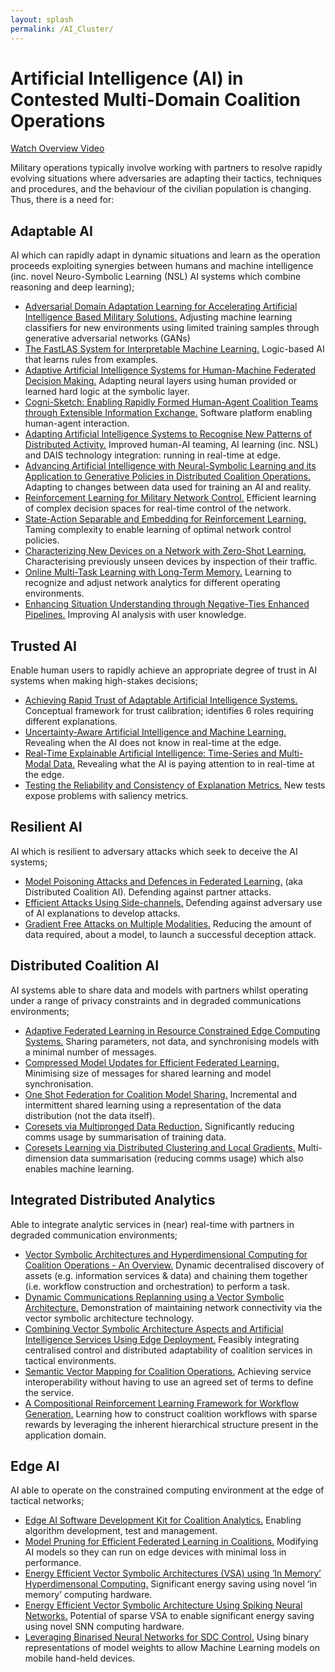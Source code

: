 ```yaml
---
layout: splash
permalink: /AI_Cluster/
---
```


# Artificial Intelligence (AI) in Contested Multi-Domain Coalition Operations

[Watch Overview Video](https://ibm.box.com/v/Overview-Cluster1-video)

Military operations typically involve working with partners to resolve rapidly evolving situations where adversaries
are adapting their tactics, techniques and procedures, and the behaviour of the civilian population is changing. Thus,
there is a need for:

## Adaptable AI
AI which can rapidly adapt in dynamic situations and learn as the operation proceeds exploiting synergies between
humans and machine intelligence (inc. novel Neuro-Symbolic Learning (NSL) AI systems which combine reasoning and
deep learning);
* [Adversarial Domain Adaptation Learning for Accelerating Artificial Intelligence Based Military Solutions.](/2c01/)
  Adjusting machine learning classifiers for new environments using limited training samples through generative
  adversarial networks (GANs)
* [The FastLAS System for Interpretable Machine Learning.](/1c08/)
  Logic-based AI that learns rules from examples.
* [Adaptive Artificial Intelligence Systems for Human-Machine Federated Decision Making.](/1c05/)
  Adapting neural layers using human provided or learned hard logic at the symbolic layer.
* [Cogni-Sketch: Enabling Rapidly Formed Human-Agent Coalition Teams through Extensible Information Exchange.](/1c01/)
  Software platform enabling human-agent interaction.
* [Adapting Artificial Intelligence Systems to Recognise New Patterns of Distributed Activity.](/1c16/) 
  Improved human-AI teaming, AI learning (inc. NSL) and DAIS technology integration: running in real-time at edge.
* [Advancing Artificial Intelligence with Neural-Symbolic Learning and its Application to Generative Policies in Distributed Coalition Operations.](/1c02/)
  Adapting to changes between data used for training an AI and reality.
* [Reinforcement Learning for Military Network Control.](/1c15/)
  Efficient learning of complex decision spaces for real-time control of the network.
* [State-Action Separable and Embedding for Reinforcement Learning.](/2b03/)
  Taming complexity to enable learning of optimal network control policies.
* [Characterizing New Devices on a Network with Zero-Shot Learning.](/1c04/)
  Characterising previously unseen devices by inspection of their traffic.
* [Online Multi-Task Learning with Long-Term Memory.](/1c09/)
  Learning to recognize and adjust network analytics for different operating environments.
* [Enhancing Situation Understanding through Negative-Ties Enhanced Pipelines.](/3a13/)
  Improving AI analysis with user knowledge.

## Trusted AI
Enable human users to rapidly achieve an appropriate degree of trust in AI systems when making high-stakes decisions;
* [Achieving Rapid Trust of Adaptable Artificial Intelligence Systems.](/1d04/)
  Conceptual framework for trust calibration; identifies 6 roles requiring different explanations. 
* [Uncertainty-Aware Artificial Intelligence and Machine Learning.](/1d05/)
  Revealing when the AI does not know in real-time at the edge. 
* [Real-Time Explainable Artificial Intelligence: Time-Series and Multi-Modal Data.](/1d01/)
  Revealing what the AI is paying attention to in real-time at the edge.  
* [Testing the Reliability and Consistency of Explanation Metrics.](/1e04/)
  New tests expose problems with saliency metrics.

## Resilient AI
AI which is resilient to adversary attacks which seek to deceive the AI systems;
* [Model Poisoning Attacks and Defences in Federated Learning.](/1e05/)
  (aka Distributed Coalition AI). Defending against partner attacks.
* [Efficient Attacks Using Side-channels.](/1e03/)
  Defending against adversary use of AI explanations to develop attacks.
* [Gradient Free Attacks on Multiple Modalities.](/1e01/)
  Reducing the amount of data required, about a model, to launch a successful deception attack.

## Distributed Coalition AI
AI systems able to share data and models with partners whilst operating under a range of privacy constraints
and in degraded communications environments;
* [Adaptive Federated Learning in Resource Constrained Edge Computing Systems.](/1b06/)
  Sharing parameters, not data, and synchronising models with a minimal number of messages.
* [Compressed Model Updates for Efficient Federated Learning.](/1b02/)
  Minimising size of messages for shared learning and model synchronisation. 
* [One Shot Federation for Coalition Model Sharing.](/1b01/)
  Incremental and intermittent shared learning using a representation of the data distribution (not the data itself). 
* [Coresets via Multipronged Data Reduction.](/1b05/)
  Significantly reducing comms usage by summarisation of training data.
* [Coresets Learning via Distributed Clustering and Local Gradients.](/1b04/)
  Multi-dimension data summarisation (reducing comms usage) which also enables machine learning. 

## Integrated Distributed Analytics
Able to integrate analytic services in (near) real-time with partners in degraded communication environments;
* [Vector Symbolic Architectures and Hyperdimensional Computing for Coalition Operations - An Overview.](/1a11/)
  Dynamic decentralised discovery of assets (e.g. information services & data) and chaining them together (i.e. workflow construction and orchestration) to perform a task.
* [Dynamic Communications Replanning using a Vector Symbolic Architecture.](/1a02/)
  Demonstration of maintaining network connectivity via the vector symbolic architecture technology.
* [Combining Vector Symbolic Architecture Aspects and Artificial Intelligence Services Using Edge Deployment.](/1a05/)
  Feasibly integrating centralised control and distributed adaptability of coalition services in tactical environments.
* [Semantic Vector Mapping for Coalition Operations.](/1a04/)
  Achieving service interoperability without having to use an agreed set of terms to define the service. 
* [A Compositional Reinforcement Learning Framework for Workflow Generation.](/1a06/)
  Learning how to construct coalition workflows with sparse rewards by leveraging the inherent hierarchical
  structure present in the application domain.

## Edge AI
AI able to operate on the constrained computing environment at the edge of tactical networks;
* [Edge AI Software Development Kit for Coalition Analytics.](/1c13/)
  Enabling algorithm development, test and management. 
* [Model Pruning for Efficient Federated Learning in Coalitions.](/1f03/)
  Modifying AI models so they can run on edge devices with minimal loss in performance. 
* [Energy Efficient Vector Symbolic Architectures (VSA) using ‘In Memory’ Hyperdimensonal Computing.](/1f01/)
  Significant energy saving using novel ‘in memory’ computing hardware. 
* [Energy Efficient Vector Symbolic Architecture Using Spiking Neural Networks.](/1f02/)
  Potential of sparse VSA to enable significant energy saving using novel SNN computing hardware. 
* [Leveraging Binarised Neural Networks for SDC Control.](/2a06/)
  Using binary representations of model weights to allow Machine Learning models on mobile hand-held devices.


